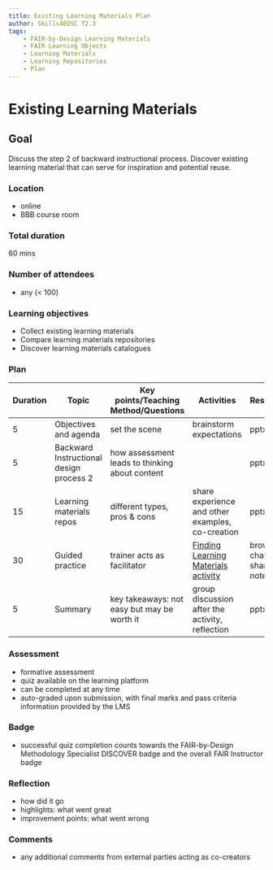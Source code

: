 ```yaml
---
title: Existing Learning Materials Plan
author: Skills4EOSC T2.3
tags: 
    - FAIR-by-Design Learning Materials
    - FAIR Learning Objects
    - Learning Materials
    - Learning Repositories
    - Plan
---
```


# Existing Learning Materials

## Goal

Discuss the step 2 of backward instructional process. Discover existing learning material that can serve for inspiration and potential reuse.

### Location

- online
- BBB course room

### Total duration

60 mins

### Number of attendees

- any (< 100)

### Learning objectives

- Collect existing learning materials
- Compare learning materials repositories
- Discover learning materials catalogues

### Plan

| **Duration** | **Topic**                               | **Key points/Teaching Method/Questions**       | **Activities**                                                                               | **Resources**               |
|--------------|-----------------------------------------|------------------------------------------------|----------------------------------------------------------------------------------------------|-----------------------------|
| 5            | Objectives and agenda                   | set the scene                                  | brainstorm expectations                                                                      | pptx                        |
| 5            | Backward Instructional design process 2 | how assessment leads to thinking about content |                                                                                              | pptx                        |
| 15           | Learning materials repos                | different types, pros & cons                   | share experience and other examples, co-creation                                             | pptx                        |
| 30           | Guided practice                         | trainer acts as facilitator                    | [Finding Learning Materials activity](./Activities/Finding%20Learning%20Materials.md)        | browser, chat, shared notes |
| 5            | Summary                                 | key takeaways: not easy but may be worth it    | group discussion after the activity, reflection                                              | pptx                        |

### Assessment

- formative assessment
- quiz available on the learning platform
- can be completed at any time
- auto-graded upon submission, with final marks and pass criteria information provided by the LMS

### Badge

- successful quiz completion counts towards the FAIR-by-Design Methodology Specialist DISCOVER badge and the overall FAIR Instructor badge

### Reflection

- how did it go
- highlights: what went great
- improvement points: what went wrong

### Comments

- any additional comments from external parties acting as co-creators